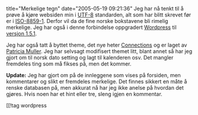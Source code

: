 title="Merkelige tegn"
date="2005-05-19 09:21:36"
Jeg har nå tenkt til å prøve å kjøre websiden min i <a href="http://en.wikipedia.org/wiki/UTF8">UTF-8</a> standarden, alt som har blitt skrevet før er i <a href="http://en.wikipedia.org/wiki/ISO-8859-1">ISO-8859-1</a>. Derfor vil da de fine norske bokstavene bli rimelig merkelige. Jeg har også i denne forbindelse oppgradert <a href="http://www.wordpress.org">Wordpress</a> til <a href="http://wordpress.org/development/2005/05/one-five-one/">versjon 1.5.1</a>.

Jeg har også tatt å byttet theme, det nye heter <a href="http://vanillamist.com/blog/?page_id=64">Connections</a> og er laget av <a href="http://www.vanillamist.com/blog/">Patricia Muller</a>. Jeg har selvsagt modifisert themet litt, blant annet så har jeg gjort om til norsk dato setting og lagt til kalenderen osv. Det mangler fremdeles ting som må fikses på, men det kommer.

<strong>Update:</strong>
Jeg har gjort om på de innleggene som vises på forsiden, men kommentarer og slikt er fremdeles merkelige. Det finnes sikkert en måte å renske databasen på, men akkurat nå har jeg ikke anelse på hvordan det gjøres. Hvis noen har et hint eller tre, sleng igjen en kommentar.

[[!tag  wordpress

